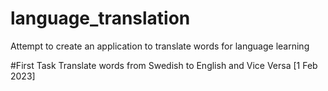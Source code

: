 # language_translation
Attempt to create an application to translate words for language learning

#First Task
Translate words from Swedish to English and Vice Versa [1 Feb 2023]
